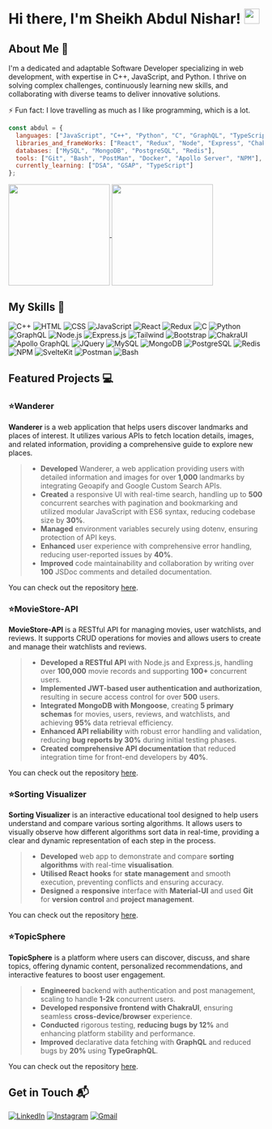 # Hi there, I'm Sheikh Abdul Nishar! <img src="https://media.giphy.com/media/hvRJCLFzcasrR4ia7z/giphy.gif" width="30px">

## About Me 🚀

I'm a dedicated and adaptable Software Developer specializing in web development, with expertise in C++, JavaScript, and Python. I thrive on solving complex challenges, continuously learning new skills, and collaborating with diverse teams to deliver innovative solutions.

⚡️ Fun fact: I love travelling as much as I like programming, which is a lot.

```js
const abdul = {
  languages: ["JavaScript", "C++", "Python", "C", "GraphQL", "TypeScript", "English", "Hindi", "Japanese"],
  libraries_and_frameWorks: ["React", "Redux", "Node", "Express", "ChakraUI", "TypeGraphQL", "jQuery", "Tailwind CSS", "SvelteKit", "Bootstrap", "MikroORM", "MaterialUI"],
  databases: ["MySQL", "MongoDB", "PostgreSQL", "Redis"],
  tools: ["Git", "Bash", "PostMan", "Docker", "Apollo Server", "NPM"],
  currently_learning: ["DSA", "GSAP", "TypeScript"]
};
```

<a href="https://github.com/anuraghazra/github-readme-stats">
  <img height=200 align="center" src="https://github-readme-stats.vercel.app/api?username=abdul-nishar&hide_rank=true&custom_title=Github-Stats&exclude_days=Sun%2CSat&hide=contribs,stars,issues&show_icons=true&theme=transparent" />
</a>
<a href="https://github.com/anuraghazra/convoychat">
  <img height=200 align="center" src="https://github-readme-stats.vercel.app/api/top-langs/?username=abdul-nishar&hide=jupyter%20notebook&layout=compact&show_icons=true&theme=transparent&langs_count=8&card_width=320" />
</a>

## My Skills 🧠

![C++](https://img.shields.io/badge/C%2B%2B-00599C?style=flat-square&logo=c%2B%2B&logoColor=white)
![HTML](https://img.shields.io/badge/-HTML-E34F26?style=flat-square&logo=html5&logoColor=white)
![CSS](https://img.shields.io/badge/-CSS-1572B6?style=flat-square&logo=css3&logoColor=white)
![JavaScript](https://img.shields.io/badge/-JavaScript-F7DF1E?style=flat-square&logo=javascript&logoColor=black)
![React](https://img.shields.io/badge/-React-61DAFB?style=flat-square&logo=react&logoColor=black)
![Redux](https://img.shields.io/badge/Redux-593D88?style=flat-square&logo=redux&logoColor=white)
![C](https://img.shields.io/badge/C-00599C?style=flat-square&logo=c&logoColor=white)
![Python](https://img.shields.io/badge/Python-FFD43B?style=flat-square&logo=python&logoColor=blue)
![GraphQL](https://img.shields.io/badge/GraphQl-E10098?style=flat-square&logo=graphql&logoColor=white)
![Node.js](https://img.shields.io/badge/-Node.js-339933?style=flat-square&logo=node.js&logoColor=white)
![Express.js](https://img.shields.io/badge/Express%20js-000000?style=flat-square&logo=express&logoColor=white)
![Tailwind](https://img.shields.io/badge/Tailwind_CSS-38B2AC?style=flat-square&logo=tailwind-css&logoColor=white)
![Bootstrap](https://img.shields.io/badge/Bootstrap-563D7C?style=flat-square&logo=bootstrap&logoColor=white)
![ChakraUI](https://img.shields.io/badge/Chakra--UI-319795?style=flat-square&logo=chakra-ui&logoColor=white)
![Apollo GraphQL](https://img.shields.io/badge/Apollo%20GraphQL-311C87?&style=flat-square&logo=Apollo%20GraphQL&logoColor=white)
![JQuery](https://img.shields.io/badge/jQuery-0769AD?style=flat-sqaure&logo=jquery&logoColor=white)
![MySQL](https://img.shields.io/badge/MySQL-005C84?tyle=flat-square&logo=mysql&logoColor=white)
![MongoDB](https://img.shields.io/badge/MongoDB-4EA94B?style=flat-square&logo=mongodb&logoColor=white)
![PostgreSQL](https://img.shields.io/badge/PostgreSQL-316192?style=flat-square&logo=postgresql&logoColor=white)
![Redis](https://img.shields.io/badge/redis-%23DD0031.svg?&style=flat-square&logo=redis&logoColor=white)
![NPM](https://img.shields.io/badge/npm-CB3837?style=flat-square&logo=npm&logoColor=white)
![SvelteKit](https://img.shields.io/badge/Svelte%20Kit-FF3E00?style=flat-square&logo=svelte&logoColor=white)
![Postman](https://img.shields.io/badge/-Postman-FF6C37?style=flat-square&logo=postman&logoColor=white)
![Bash](https://img.shields.io/badge/Bash-4EAA25?style=flat-square&logo=gnubash&logoColor=fff)

## Featured Projects 💻

### ⭐️Wanderer

**Wanderer** is a web application that helps users discover landmarks and places of interest. It utilizes various APIs to fetch location details, images, and related information, providing a comprehensive guide to explore new places.

>- **Developed** Wanderer, a web application providing users with detailed information and images for over **1,000** landmarks by integrating Geoapify and Google Custom Search APIs.
>- **Created** a responsive UI with real-time search, handling up to **500** concurrent searches with pagination and bookmarking and utilized modular JavaScript with ES6 syntax, reducing codebase size by **30%**.
>- **Managed** environment variables securely using dotenv, ensuring protection of API keys.
>- **Enhanced** user experience with comprehensive error handling, reducing user-reported issues by **40%**.
>- **Improved** code maintainability and collaboration by writing over **100** JSDoc comments and detailed documentation.

You can check out the repository [here](https://github.com/abdul-nishar/Wanderer).

### ⭐️MovieStore-API

**MovieStore-API** is a RESTful API for managing movies, user watchlists, and reviews. It supports CRUD operations for movies and allows users to create and manage their watchlists and reviews.

>- **Developed a RESTful API** with Node.js and Express.js, handling over **100,000** movie records and supporting **100+** concurrent users.
>- **Implemented JWT-based user authentication and authorization**, resulting in secure access control for over **500** users.
>- **Integrated MongoDB with Mongoose**, creating **5 primary schemas** for movies, users, reviews, and watchlists, and achieving **95%** data retrieval efficiency.
>- **Enhanced API reliability** with robust error handling and validation, reducing **bug reports by 30%** during initial testing phases.
>- **Created comprehensive API documentation** that reduced integration time for front-end developers by **40%**.

You can check out the repository [here](https://github.com/abdul-nishar/MovieStore-API).

### ⭐️Sorting Visualizer

**Sorting Visualizer** is an interactive educational tool designed to help users understand and compare various sorting algorithms. It allows users to visually observe how different algorithms sort data in real-time, providing a clear and dynamic representation of each step in the process.

>- **Developed** web app to demonstrate and compare **sorting algorithms** with real-time **visualisation**.
>- **Utilised React hooks** for **state management** and smooth execution, preventing conflicts and ensuring accuracy.
>- **Designed** a **responsive** interface with **Material-UI** and used **Git** for **version control** and **project management**.

You can check out the repository [here](https://github.com/abdul-nishar/Sorting-Visualizer).

### ⭐️TopicSphere

**TopicSphere** is a platform where users can discover, discuss, and share topics, offering dynamic content, personalized recommendations, and interactive features to boost user engagement.

>- **Engineered** backend with authentication and post management, scaling to handle **1-2k** concurrent users.
>- **Developed responsive frontend with ChakraUI**, ensuring seamless **cross-device/browser** experience.
>- **Conducted** rigorous testing, **reducing bugs by 12%** and enhancing platform stability and performance.
>- **Improved** declarative data fetching with **GraphQL** and reduced bugs by **20%** using **TypeGraphQL**.

You can check out the repository [here](https://github.com/abdul-nishar/TopicSphere).

## Get in Touch 📬

[![LinkedIn](https://img.shields.io/badge/LinkedIn-0077B5?style=for-the-badge&logo=linkedin&logoColor=white)](https://www.linkedin.com/in/sheikh-abdul-nishar-3009ba156)
[![Instagram](https://img.shields.io/badge/Instagram-E4405F?style=for-the-badge&logo=instagram&logoColor=white)](https://www.instagram.com/abdul_nisar_007/)
[![Gmail](https://img.shields.io/badge/Gmail-D14836?style=for-the-badge&logo=gmail&logoColor=white)](mailto:sheikhabdul285@gmail.com)

